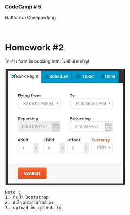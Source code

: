 ### CodeCamp # 5 <br>
Nattharika Cheepandung <br>
<br>
<br>

# Homework #2

ให้สร้าง form ชื่อ booking.html โดยมีหน้าตาดังรูป 

![Book flight](./image_HTML_H2/image_H2.png)

<pre>
Note : 
1. ห้ามใช้ Bootstrap 
2. สนใจเฉพาะส่วนที่วงสีแดง
3. upload ขึ้น github.io 
</pre>